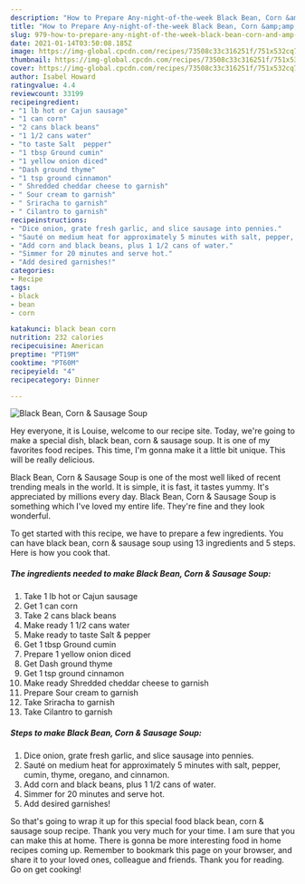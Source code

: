 ```yaml
---
description: "How to Prepare Any-night-of-the-week Black Bean, Corn &amp;amp; Sausage Soup"
title: "How to Prepare Any-night-of-the-week Black Bean, Corn &amp;amp; Sausage Soup"
slug: 979-how-to-prepare-any-night-of-the-week-black-bean-corn-and-amp-sausage-soup
date: 2021-01-14T03:50:08.185Z
image: https://img-global.cpcdn.com/recipes/73508c33c316251f/751x532cq70/black-bean-corn-sausage-soup-recipe-main-photo.jpg
thumbnail: https://img-global.cpcdn.com/recipes/73508c33c316251f/751x532cq70/black-bean-corn-sausage-soup-recipe-main-photo.jpg
cover: https://img-global.cpcdn.com/recipes/73508c33c316251f/751x532cq70/black-bean-corn-sausage-soup-recipe-main-photo.jpg
author: Isabel Howard
ratingvalue: 4.4
reviewcount: 33199
recipeingredient:
- "1 lb hot or Cajun sausage"
- "1 can corn"
- "2 cans black beans"
- "1 1/2 cans water"
- "to taste Salt  pepper"
- "1 tbsp Ground cumin"
- "1 yellow onion diced"
- "Dash ground thyme"
- "1 tsp ground cinnamon"
- " Shredded cheddar cheese to garnish"
- " Sour cream to garnish"
- " Sriracha to garnish"
- " Cilantro to garnish"
recipeinstructions:
- "Dice onion, grate fresh garlic, and slice sausage into pennies."
- "Sauté on medium heat for approximately 5 minutes with salt, pepper, cumin, thyme, oregano, and cinnamon."
- "Add corn and black beans, plus 1 1/2 cans of water."
- "Simmer for 20 minutes and serve hot."
- "Add desired garnishes!"
categories:
- Recipe
tags:
- black
- bean
- corn

katakunci: black bean corn 
nutrition: 232 calories
recipecuisine: American
preptime: "PT19M"
cooktime: "PT60M"
recipeyield: "4"
recipecategory: Dinner

---
```



![Black Bean, Corn &amp; Sausage Soup](https://img-global.cpcdn.com/recipes/73508c33c316251f/751x532cq70/black-bean-corn-sausage-soup-recipe-main-photo.jpg)

Hey everyone, it is Louise, welcome to our recipe site. Today, we're going to make a special dish, black bean, corn &amp; sausage soup. It is one of my favorites food recipes. This time, I'm gonna make it a little bit unique. This will be really delicious.



Black Bean, Corn &amp; Sausage Soup is one of the most well liked of recent trending meals in the world. It is simple, it is fast, it tastes yummy. It's appreciated by millions every day. Black Bean, Corn &amp; Sausage Soup is something which I've loved my entire life. They're fine and they look wonderful.


To get started with this recipe, we have to prepare a few ingredients. You can have black bean, corn &amp; sausage soup using 13 ingredients and 5 steps. Here is how you cook that.

<!--inarticleads1-->

##### The ingredients needed to make Black Bean, Corn &amp; Sausage Soup:

1. Take 1 lb hot or Cajun sausage
1. Get 1 can corn
1. Take 2 cans black beans
1. Make ready 1 1/2 cans water
1. Make ready to taste Salt &amp; pepper
1. Get 1 tbsp Ground cumin
1. Prepare 1 yellow onion diced
1. Get Dash ground thyme
1. Get 1 tsp ground cinnamon
1. Make ready  Shredded cheddar cheese to garnish
1. Prepare  Sour cream to garnish
1. Take  Sriracha to garnish
1. Take  Cilantro to garnish




<!--inarticleads2-->

##### Steps to make Black Bean, Corn &amp; Sausage Soup:

1. Dice onion, grate fresh garlic, and slice sausage into pennies.
1. Sauté on medium heat for approximately 5 minutes with salt, pepper, cumin, thyme, oregano, and cinnamon.
1. Add corn and black beans, plus 1 1/2 cans of water.
1. Simmer for 20 minutes and serve hot.
1. Add desired garnishes!




So that's going to wrap it up for this special food black bean, corn &amp; sausage soup recipe. Thank you very much for your time. I am sure that you can make this at home. There is gonna be more interesting food in home recipes coming up. Remember to bookmark this page on your browser, and share it to your loved ones, colleague and friends. Thank you for reading. Go on get cooking!
